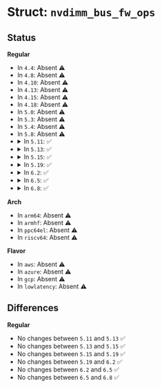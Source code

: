 # Struct: <code>nvdimm_bus_fw_ops</code>

## Status
<b>Regular</b>
<ul>
<li>
In <code>4.4</code>: Absent ⚠️
</li>
<li>
In <code>4.8</code>: Absent ⚠️
</li>
<li>
In <code>4.10</code>: Absent ⚠️
</li>
<li>
In <code>4.13</code>: Absent ⚠️
</li>
<li>
In <code>4.15</code>: Absent ⚠️
</li>
<li>
In <code>4.18</code>: Absent ⚠️
</li>
<li>
In <code>5.0</code>: Absent ⚠️
</li>
<li>
In <code>5.3</code>: Absent ⚠️
</li>
<li>
In <code>5.4</code>: Absent ⚠️
</li>
<li>
In <code>5.8</code>: Absent ⚠️
</li>
<li>
<details>
<summary>In <code>5.11</code>: ✅</summary>

```c
struct nvdimm_bus_fw_ops {
    enum nvdimm_fwa_state (*activate_state)(struct nvdimm_bus_descriptor *);
    enum nvdimm_fwa_capability (*capability)(struct nvdimm_bus_descriptor *);
    int (*activate)(struct nvdimm_bus_descriptor *);
};
```
</details>
</li>
<li>
<details>
<summary>In <code>5.13</code>: ✅</summary>

```c
struct nvdimm_bus_fw_ops {
    enum nvdimm_fwa_state (*activate_state)(struct nvdimm_bus_descriptor *);
    enum nvdimm_fwa_capability (*capability)(struct nvdimm_bus_descriptor *);
    int (*activate)(struct nvdimm_bus_descriptor *);
};
```
</details>
</li>
<li>
<details>
<summary>In <code>5.15</code>: ✅</summary>

```c
struct nvdimm_bus_fw_ops {
    enum nvdimm_fwa_state (*activate_state)(struct nvdimm_bus_descriptor *);
    enum nvdimm_fwa_capability (*capability)(struct nvdimm_bus_descriptor *);
    int (*activate)(struct nvdimm_bus_descriptor *);
};
```
</details>
</li>
<li>
<details>
<summary>In <code>5.19</code>: ✅</summary>

```c
struct nvdimm_bus_fw_ops {
    enum nvdimm_fwa_state (*activate_state)(struct nvdimm_bus_descriptor *);
    enum nvdimm_fwa_capability (*capability)(struct nvdimm_bus_descriptor *);
    int (*activate)(struct nvdimm_bus_descriptor *);
};
```
</details>
</li>
<li>
<details>
<summary>In <code>6.2</code>: ✅</summary>

```c
struct nvdimm_bus_fw_ops {
    enum nvdimm_fwa_state (*activate_state)(struct nvdimm_bus_descriptor *);
    enum nvdimm_fwa_capability (*capability)(struct nvdimm_bus_descriptor *);
    int (*activate)(struct nvdimm_bus_descriptor *);
};
```
</details>
</li>
<li>
<details>
<summary>In <code>6.5</code>: ✅</summary>

```c
struct nvdimm_bus_fw_ops {
    enum nvdimm_fwa_state (*activate_state)(struct nvdimm_bus_descriptor *);
    enum nvdimm_fwa_capability (*capability)(struct nvdimm_bus_descriptor *);
    int (*activate)(struct nvdimm_bus_descriptor *);
};
```
</details>
</li>
<li>
<details>
<summary>In <code>6.8</code>: ✅</summary>

```c
struct nvdimm_bus_fw_ops {
    enum nvdimm_fwa_state (*activate_state)(struct nvdimm_bus_descriptor *);
    enum nvdimm_fwa_capability (*capability)(struct nvdimm_bus_descriptor *);
    int (*activate)(struct nvdimm_bus_descriptor *);
};
```
</details>
</li>
</ul>
<b>Arch</b>
<ul>
<li>
In <code>arm64</code>: Absent ⚠️
</li>
<li>
In <code>armhf</code>: Absent ⚠️
</li>
<li>
In <code>ppc64el</code>: Absent ⚠️
</li>
<li>
In <code>riscv64</code>: Absent ⚠️
</li>
</ul>
<b>Flavor</b>
<ul>
<li>
In <code>aws</code>: Absent ⚠️
</li>
<li>
In <code>azure</code>: Absent ⚠️
</li>
<li>
In <code>gcp</code>: Absent ⚠️
</li>
<li>
In <code>lowlatency</code>: Absent ⚠️
</li>
</ul>

## Differences
<b>Regular</b>
<ul>
<li>
No changes between <code>5.11</code> and <code>5.13</code> ✅
</li>
<li>
No changes between <code>5.13</code> and <code>5.15</code> ✅
</li>
<li>
No changes between <code>5.15</code> and <code>5.19</code> ✅
</li>
<li>
No changes between <code>5.19</code> and <code>6.2</code> ✅
</li>
<li>
No changes between <code>6.2</code> and <code>6.5</code> ✅
</li>
<li>
No changes between <code>6.5</code> and <code>6.8</code> ✅
</li>
</ul>
